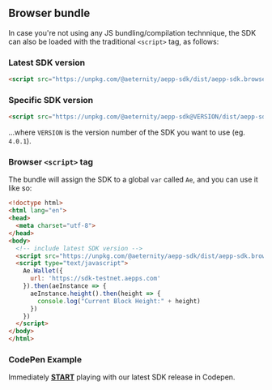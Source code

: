 ## Browser bundle

In case you're not using any JS bundling/compilation technnique, the SDK can also be loaded with the traditional `<script>` tag, as follows:

### Latest SDK version

```html
<script src="https://unpkg.com/@aeternity/aepp-sdk/dist/aepp-sdk.browser-script.js"></script>
```

### Specific SDK version
```html
<script src="https://unpkg.com/@aeternity/aepp-sdk@VERSION/dist/aepp-sdk.browser-script.js"></script>
```
...where `VERSION` is the version number of the SDK you want to use (eg. `4.0.1`).

### Browser `<script>` tag
The bundle will assign the SDK to a global `var` called `Ae`, and you can use it like so:

```html
<!doctype html>
<html lang="en">
<head>
  <meta charset="utf-8">
</head>
<body>
  <!-- include latest SDK version -->
  <script src="https://unpkg.com/@aeternity/aepp-sdk/dist/aepp-sdk.browser-script.js"></script>
  <script type="text/javascript">
    Ae.Wallet({
      url: 'https://sdk-testnet.aepps.com'
    }).then(aeInstance => {
      aeInstance.height().then(height => {
        console.log("Current Block Height:" + height)
      })
    })
  </script>
</body>
</html>
```

### CodePen Example
Immediately [**START**](https://codepen.io/ricricucit/pen/JQWRNb) playing with our latest SDK release in Codepen.
